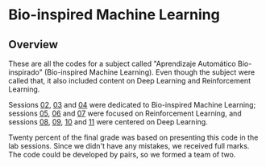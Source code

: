 # Bio-inspired Machine Learning

## Overview

These are all the codes for a subject called "Aprendizaje Automático Bio-inspirado" (Bio-inspired Machine Learning). Even though the subject were called that, it also included content on Deep Learning and Reinforcement Learning.

Sessions [02](/session02/), [03](/session03/) and [04](/session04/) were dedicated to Bio-inspired Machine Learning; sessions [05](/session05/), [06](/session06/) and [07](/session07/) were focused on Reinforcement Learning, and sessions [08](/session08/), [09](/session09/), [10](/session10/) and [11](/session11/) were centered on Deep Learning.

Twenty percent of the final grade was based on presenting this code in the lab sessions. Since we didn't have any mistakes, we received full marks. The code could be developed by pairs, so we formed a team of two.
